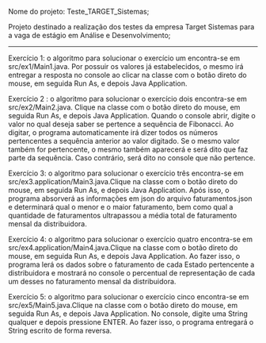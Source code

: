 Nome do projeto: Teste_TARGET_Sistemas;

Projeto destinado a realização dos testes da empresa Target Sistemas para a vaga de estágio em Análise e Desenvolvimento;


_______________________________________________
Exercício 1: o algoritmo para solucionar o exercício um encontra-se em src/ex1/Main1.java. Por possuir os valores já estabelecidos, o mesmo irá entregar a resposta no console ao clicar na classe com o botão direto do mouse, em seguida Run As, e depois Java Application.

Exercício 2 : o algoritmo para solucionar o exercício dois encontra-se em src/ex2/Main2.java. Clique na classe com o botão direto do mouse, em seguida Run As, e depois Java Application. Quando o console abrir, digite o valor no qual deseja saber se pertence a sequência de Fibonacci. Ao digitar, o programa automaticamente irá dizer todos os números pertencentes a sequência anterior ao valor digitado. Se o mesmo valor também for pertencente, o mesmo também aparecerá e será dito que faz parte da sequência. Caso contrário, será dito no console que não pertence.

Exercício 3: o algoritmo para solucionar o exercício três encontra-se em src/ex3.application/Main3.java.Clique na classe com o botão direto do mouse, em seguida Run As, e depois Java Application. Após isso, o programa absorverá as informações em json do arquivo faturamentos.json e determinará qual o menor e o maior faturamento, bem como qual a quantidade de faturamentos ultrapassou a média total de faturamento mensal da distribuidora.

Exercício 4: o algoritmo para solucionar o exercício quatro encontra-se em src/ex4.application/Main4.java.Clique na classe com o botão direto do mouse, em seguida Run As, e depois Java Application. Ao fazer isso, o programa lerá os dados sobre o faturamento de cada Estado pertencente a distribuidora e mostrará no console o percentual de representação de cada um desses no faturamento mensal da distribuidora.

Exercício 5: o algoritmo para solucionar o exercício cinco encontra-se em src/ex5/Main5.java.Clique na classe com o botão direto do mouse, em seguida Run As, e depois Java Application. No console, digite uma String qualquer e depois pressione ENTER. Ao fazer isso, o programa entregará o String escrito de forma reversa.

